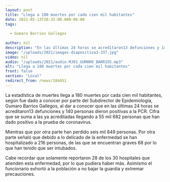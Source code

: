 ```yaml
---
layout: post
title: "Llega a 180 muertes por cada cien mil habitantes"
date: 2021-05-13T20:32:00.000-06:00
tags:
  
  - Gumaro Barrios Gallegos
  
author: nil
description: "En las últimas 24 horas se acreditaron13 defunciones y 140 personas dieron positivas a la PCR."
image: "/uploads/2021/images-diapositiva3-337.jpg"
video: nil
audio: "/uploads/2021/audio-MJ01_GUMARO_BARRIOS.mp3"
alt: "Llega a 180 muertes por cada cien mil habitantes"
front: false
section: "Local"
redirect_from: /news/184451
---
```


La estadística de muertes llega a 180 muertes por cada cien mil habitantes, según fue dado a conocer por parte del Subdirector de Epidemiología, Gumaro Barrios Gallegos, al dar a conocer que en las últimas 24 horas se acreditaron13 defunciones y 140 personas dieron positivas a la PCR. Cifra que se suma a las ya acreditadas llegando a 55 mil 682 personas que han dado positivo a la prueba de coronavirus.

Mientras que por otra parte han perdido seis mil 849 personas. Por otra parte señaló que debido a lo delicado de la enfermedad se han hospitalizado a 216 personas, de las que se encuentran graves 68 por lo que han tenido que ser intubados.

Cabe recordar que solamente reportaron 28 de los 30 hospitales que atienden esta enfermedad, por lo que pudiera haber más. Asimismo el funcionario exhortó a la población a no bajar la guardia y extremar precauciones.
